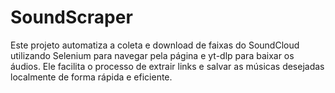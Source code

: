 # SoundScraper
 Este projeto automatiza a coleta e download de faixas do SoundCloud utilizando Selenium para navegar pela página e yt-dlp para baixar os áudios. Ele facilita o processo de extrair links e salvar as músicas desejadas localmente de forma rápida e eficiente.
